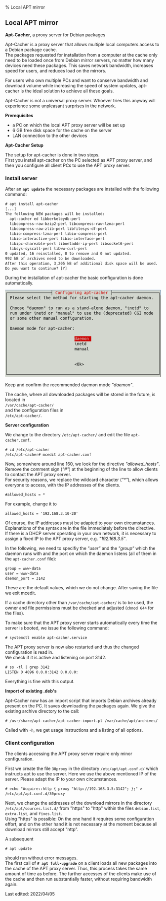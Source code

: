% Local APT mirror

## Local APT mirror

**Apt-Cacher**, a proxy server for Debian packages

Apt-Cacher is a proxy server that allows multiple local computers access to a
Debian package cache.  
The packages requested for installation from a computer at the cache only need to be loaded once from Debian mirror servers, no matter how many devices need these packages. This saves network bandwidth, increases speed for users, and reduces load on the mirrors.

For users who own multiple PCs and want to conserve bandwidth and download volume while increasing the speed of system updates, apt-cacher is the ideal solution to achieve all these goals.

Apt-Cacher is not a universal proxy server. Whoever tries this anyway will experience some unpleasant surprises in the network.

**Prerequisites**

+ a PC on which the local APT proxy server will be set up
+ 6 GB free disk space for the cache on the server
+ LAN connection to the other devices

**Apt-Cacher Setup**

The setup for apt-cacher is done in two steps.  
First you install apt-cacher on the PC selected as APT proxy server, and then you configure all client PCs to use the APT proxy server.

### Install server

After an **`apt update`** the necessary packages are installed with the following command:

~~~
# apt install apt-cacher
[...]
The following NEW packages will be installed:
  apt-cacher ed libberkeleydb-perl
  libcompress-raw-bzip2-perl libcompress-raw-lzma-perl
  libcompress-raw-zlib-perl libfilesys-df-perl
  libio-compress-lzma-perl libio-compress-perl
  libio-interactive-perl libio-interface-perl
  libipc-shareable-perl libnetaddr-ip-perl libsocket6-perl
  libsys-syscall-perl libww-curl-perl
0 updated, 16 reinstalled, 0 to remove and 0 not updated.
992 kB of archives need to be downloaded.
After this operation, 3,205 kB of additional disk space will be used.
Do you want to continue? [Y]
~~~

During the installation of apt-cacher the basic configuration is done automatically.

![Configuration of apt-cacher](./images/apt-localmirror/apt-cacher-config.png)

Keep and confirm the recommended daemon mode *"daemon"*.

The cache, where all downloaded packages will be stored in the future, is located in  
`/var/cache/apt-cacher/`  
and the configuration files in  
`/etc/apt-cacher/`.

**Server configuration**

We change to the directory `/etc/apt-cacher/` and edit the file `apt-cacher.conf`.

~~~
# cd /etc/apt-cacher
/etc/apt-cacher# mcedit apt-cacher.conf
~~~

Now, somewhere around line 160, we look for the directive *"allowed_hosts"*. Remove the comment sign (*"#"*) at the beginning of the line to allow clients to contact the APT proxy server.  
For security reasons, we replace the wildcard character (*"\*"*), which allows everyone to access, with the IP addresses of the clients.

~~~
#allowed_hosts = *
~~~

For example, change it to

~~~
allowed_hosts = '192.168.3.10-20'
~~~

Of course, the IP addresses must be adapted to your own circumstances. Explanations of the syntax are in the file immediately before the directive.  
If there is a DHCP server operating in your own network, it is necessary to assign a fixed IP to the APT proxy server, e.g. *"192.168.3.5"*.

In the following, we need to specifiy the *"user"* and the *"group"* which the daemon runs with and the port on which the daemon listens (all of them in the `apt-cacher.conf` file):

~~~
group = www-data
user = www-data
daemon_port = 3142
~~~

These are the default values, which we do not change. After saving the file we exit mcedit.

If a cache directory other than `/var/cache/apt-cacher/` is to be used, the owner and file permissions must be checked and adjusted (`chmod 644` for the files).

To make sure that the APT proxy server starts automatically every time the server is booted, we issue the following command:

~~~
# systemctl enable apt-cacher.service
~~~

The APT proxy server is now also restarted and thus the changed configuration is read in.  
We check if it is active and listening on port 3142.

~~~
# ss -tl | grep 3142
LISTEN 0 4096 0.0.0:3142 0.0.0.0:
~~~

Everything is fine with this output.

**Import of existing .deb's**

Apt-Cacher now has an import script that imports Debian archives already present on the PC. It saves downloading the packages again. We give the existing archive directory to the call:

~~~
# /usr/share/apt-cacher/apt-cacher-import.pl /var/cache/apt/archives/
~~~

Called with `-h`, we get usage instructions and a listing of all options.

### Client configuration

The clients accessing the APT proxy server require only minor configuration.

First we create the file `30proxy` in the directory `/etc/apt/apt.conf.d/` which instructs apt to use the server. Here we use the above mentioned IP of the server. Please adapt the IP to your own circumstances.

~~~
# echo "Acquire::http { proxy "http://192.168.3.5:3142"; };" > /etc/apt/apt.conf.d/30proxy
~~~

Next, we change the addresses of the download mirrors in the directory `/etc/apt/sources.list.d/` from "https" to "http" within the files `debian.list`, `extra.list`, and `fixes.list`.  
Using "https" is possible: On the one hand it requires some configuration effort, and on the other hand it is not necessary at the moment because all download mirrors still accept "http".

A subsequent

~~~
# apt update
~~~

should run without error messages.  
The first call of **`# apt full-upgrade`** on a client loads all new packages into the cache of the APT proxy server. Thus, this process takes the same amount of time as before. The further accesses of the clients make use of the cache and then run substantially faster, without requiring bandwidth again.

<div id="rev">Last edited: 2022/04/05</div>
